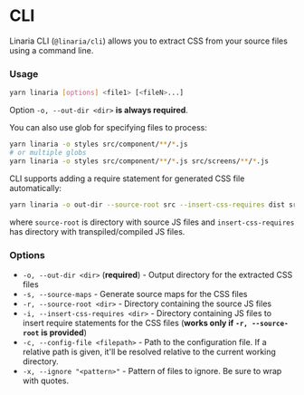 # CLI

Linaria CLI (`@linaria/cli`) allows you to extract CSS from your source files using a command line.

### Usage

```bash
yarn linaria [options] <file1> [<fileN>...]
```

Option `-o, --out-dir <dir>` __is always required__.

You can also use glob for specifying files to process:

```bash
yarn linaria -o styles src/component/**/*.js
# or multiple globs
yarn linaria -o styles src/component/**/*.js src/screens/**/*.js
```

CLI supports adding a require statement for generated CSS file automatically:

```bash
yarn linaria -o out-dir --source-root src --insert-css-requires dist src/**/*.js
```

where `source-root` is directory with source JS files and `insert-css-requires` has directory with transpiled/compiled JS files.

### Options

* `-o, --out-dir <dir>` (__required__) - Output directory for the extracted CSS files
* `-s, --source-maps` - Generate source maps for the CSS files
* `-r, --source-root <dir>` - Directory containing the source JS files
* `-i, --insert-css-requires <dir>` - Directory containing JS files to insert require statements for the CSS files (__works only if `-r, --source-root` is provided__)
* `-c, --config-file <filepath>` - Path to the configuration file. If a relative path is given, it'll be resolved relative to the current working directory.
* `-x, --ignore "<pattern>"` - Pattern of files to ignore. Be sure to wrap with quotes.
 

